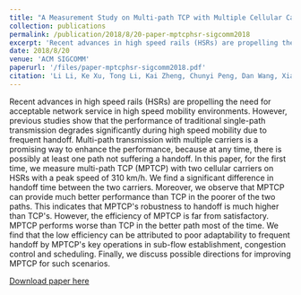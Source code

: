 ```yaml
---
title: "A Measurement Study on Multi-path TCP with Multiple Cellular Carriers on High-speed Rails"
collection: publications
permalink: /publication/2018/8/20-paper-mptcphsr-sigcomm2018
excerpt: 'Recent advances in high speed rails (HSRs) are propelling the need for acceptable network service in high speed mobility environments. However, previous studies show that the performance of traditional single-path transmission degrades significantly during high speed mobility due to frequent handoff. Multi-path transmission with multiple carriers is a promising way to enhance the performance, because at any time, there is possibly at least one path not suffering a handoff. In this paper, for the first time, we measure multi-path TCP (MPTCP) with two cellular carriers on HSRs with a peak speed of 310 km/h. We find a significant difference in handoff time between the two carriers. Moreover, we observe that MPTCP can provide much better performance than TCP in the poorer of the two paths. This indicates that MPTCP&apos;s robustness to handoff is much higher than TCP&apos;s. However, the efficiency of MPTCP is far from satisfactory. MPTCP performs worse than TCP in the better path most of the time. We find that the low efficiency can be attributed to poor adaptability to frequent handoff by MPTCP&apos;s key operations in sub-flow establishment, congestion control and scheduling. Finally, we discuss possible directions for improving MPTCP for such scenarios.'
date: 2018/8/20
venue: 'ACM SIGCOMM'
paperurl: '/files/paper-mptcphsr-sigcomm2018.pdf'
citation: 'Li Li, Ke Xu, Tong Li, Kai Zheng, Chunyi Peng, Dan Wang, Xiangxiang Wang, Meng Shen, Rashid Mijumbi. &quot;A Measurement Study on Multi-path TCP with Multiple Cellular Carriers on High-speed Rails.&quot; Proceedings of the 2018 Conference of the ACM Special Interest Group on Data Communication (ACM SIGCOMM), pp. 161-175, 2018. '
---
```

Recent advances in high speed rails (HSRs) are propelling the need for acceptable network service in high speed mobility environments. However, previous studies show that the performance of traditional single-path transmission degrades significantly during high speed mobility due to frequent handoff. Multi-path transmission with multiple carriers is a promising way to enhance the performance, because at any time, there is possibly at least one path not suffering a handoff. In this paper, for the first time, we measure multi-path TCP (MPTCP) with two cellular carriers on HSRs with a peak speed of 310 km/h. We find a significant difference in handoff time between the two carriers. Moreover, we observe that MPTCP can provide much better performance than TCP in the poorer of the two paths. This indicates that MPTCP&apos;s robustness to handoff is much higher than TCP&apos;s. However, the efficiency of MPTCP is far from satisfactory. MPTCP performs worse than TCP in the better path most of the time. We find that the low efficiency can be attributed to poor adaptability to frequent handoff by MPTCP&apos;s key operations in sub-flow establishment, congestion control and scheduling. Finally, we discuss possible directions for improving MPTCP for such scenarios.

[Download paper here](/files/paper-mptcphsr-sigcomm2018.pdf)
